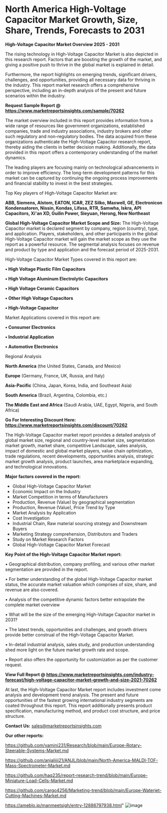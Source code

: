 # North America High-Voltage Capacitor Market Growth, Size, Share, Trends, Forecasts to 2031

<Strong> High-Voltage Capacitor Market Overview 2025 - 2031</strong>

The rising technology in High-Voltage Capacitor Market is also depicted in this research report. Factors that are boosting the growth of the market, and giving a positive push to thrive in the global market is explained in detail.

Furthermore, the report highlights on emerging trends, significant drivers, challenges, and opportunities, providing all necessary data for thriving in the industry. This report market research offers a comprehensive perspective, including an in-depth analysis of the present and future scenarios within the industry.

<strong>Request Sample Report @ <a href=https://www.marketreportsinsights.com/sample/70262>https://www.marketreportsinsights.com/sample/70262</a></strong>

The market overview included in this report provides information from a wide range of resources like government organizations, established companies, trade and industry associations, industry brokers and other such regulatory and non-regulatory bodies. The data acquired from these organizations authenticate the High-Voltage Capacitor research report, thereby aiding the clients in better decision making. Additionally, the data provided in this report offers a contemporary understanding of the market dynamics.

The leading players are focusing mainly on technological advancements in order to improve efficiency. The long-term development patterns for this market can be captured by continuing the ongoing process improvements and financial stability to invest in the best strategies.

Top Key players of High-Voltage Capacitor Market are:

<strong>ABB, Siemens, Alstom, EATON, ICAR, ZEZ Silko, Maxwell, GE, Electronicon Kondensatoren, Nissin, Kondas, Lifasa, RTR, Samwha, Iskra, API Capacitors, Xi&#39;an XD, Guilin Power, Sieyuan, Herong, New Northeast</strong>

<strong><b>Global High-Voltage Capacitor Market Scope and Size:</b></strong>
The High-Voltage Capacitor market is declared segment by company, region (country), type, and application. Players, stakeholders, and other participants in the global High-Voltage Capacitor market will gain the market scope as they use the report as a powerful resource. The segmental analysis focuses on revenue and product by type and application and the forecast period of 2025-2031.

High-Voltage Capacitor Market Types covered in this report are:

<strong>• High Voltage Plastic Film Capacitors

• High Voltage Aluminum Electrolytic Capacitors

• High Voltage Ceramic Capacitors

• Other High Voltage Capacitors

• High-Voltage Capacitor</strong>

Market Applications covered in this report are:

<strong>• Consumer Electronics

• Industrial Application

• Automotive Electronics</strong> 

Regional Analysis

<strong>North America</strong> (the United States, Canada, and Mexico)

<strong>Europe</strong> (Germany, France, UK, Russia, and Italy)

<strong>Asia-Pacific</strong> (China, Japan, Korea, India, and Southeast Asia)

<strong>South America</strong> (Brazil, Argentina, Colombia, etc.)

<strong>The Middle East and Africa</strong> (Saudi Arabia, UAE, Egypt, Nigeria, and South Africa)

<strong>Go For Interesting Discount Here: <a href=https://www.marketreportsinsights.com/discount/70262>https://www.marketreportsinsights.com/discount/70262</a></strong>

The High-Voltage Capacitor market report provides a detailed analysis of global market size, regional and country-level market size, segmentation market growth, market share, competitive Landscape, sales analysis, impact of domestic and global market players, value chain optimization, trade regulations, recent developments, opportunities analysis, strategic market growth analysis, product launches, area marketplace expanding, and technological innovations.

<strong><b>Major factors covered in the report:</b></strong>
<ul>
  <li>Global High-Voltage Capacitor Market </li>
  <li>Economic Impact on the Industry</li>
  <li>Market Competition in terms of Manufacturers</li>
  <li>Production, Revenue (Value) by geographical segmentation</li>
  <li>Production, Revenue (Value), Price Trend by Type</li>
  <li>Market Analysis by Application</li>
  <li>Cost Investigation</li>
  <li>Industrial Chain, Raw material sourcing strategy and Downstream Buyers</li>
  <li>Marketing Strategy comprehension, Distributors and Traders</li>
  <li>Study on Market Research Factors</li>
  <li>Global High-Voltage Capacitor Market Forecast</li>
</ul>

<strong><b>Key Point of the High-Voltage Capacitor Market report:</b></strong>

• Geographical distribution, company profiling, and various other market segmentation are provided in the report.

• For better understanding of the global High-Voltage Capacitor market status, the accurate market valuation which comprises of size, share, and revenue are also covered.

• Analysis of the competitive dynamic factors better extrapolate the complete market overview

• What will be the size of the emerging High-Voltage Capacitor market in 2031?

• The latest trends, opportunities and challenges, and growth drivers provide better construal of the High-Voltage Capacitor Market.

• In-detail industrial analysis, sales study, and production understanding shed more light on the future market growth rate and scope.

• Report also offers the opportunity for customization as per the customer request.

<strong><b>View Full Report @ <a href=https://www.marketreportsinsights.com/industry-forecast/high-voltage-capacitor-market-growth-and-size-2021-70262>https://www.marketreportsinsights.com/industry-forecast/high-voltage-capacitor-market-growth-and-size-2021-70262</a></b></strong>


At last, the High-Voltage Capacitor Market report includes investment come analysis and development trend analysis. The present and future opportunities of the fastest growing international industry segments are coated throughout this report. This report additionally presents product specification, manufacturing method, and product cost structure, and price structure.

<strong>Contact Us:</strong>
sales@marketreportsinsights.com

<strong>Our other reports:</strong>

<a href=https://github.com/yamini231/Research/blob/main/Europe-Rotary-Steerable-Systems-Market.md>https://github.com/yamini231/Research/blob/main/Europe-Rotary-Steerable-Systems-Market.md</a>

<a href=https://github.com/anjaliiii21/ANJL/blob/main/North-America-MALDI-TOF-Mass-Spectrometer-Market.md>https://github.com/anjaliiii21/ANJL/blob/main/North-America-MALDI-TOF-Mass-Spectrometer-Market.md</a>

<a href=https://github.com/haq235/report-research-trend/blob/main/Europe-Miniature-Load-Cells-Market.md>https://github.com/haq235/report-research-trend/blob/main/Europe-Miniature-Load-Cells-Market.md</a>

<a href=https://github.com/cargo4256/Marketing-trend/blob/main/Europe-Waterjet-Cutting-Machines-Market.md>https://github.com/cargo4256/Marketing-trend/blob/main/Europe-Waterjet-Cutting-Machines-Market.md</a>

<a href=https://ameblo.jp/manmeetsigh/entry-12886797938.html>https://ameblo.jp/manmeetsigh/entry-12886797938.html</a>"
![image](https://github.com/user-attachments/assets/d65b0a7d-8680-47fa-8e75-416640500f53)
